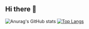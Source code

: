 ## Hi there 👋

![Anurag's GitHub stats](https://github-readme-stats.vercel.app/api?username=allanasr&show_icons=true&theme=catppuccin_mocha ) [![Top Langs](https://github-readme-stats.vercel.app/api/top-langs/?username=allanasr&show_icons=true&theme=catppuccin_mocha )](https://github.com/anuraghazra/github-readme-stats)


